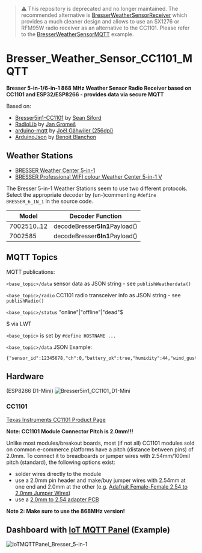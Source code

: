 > :warning: This repository is deprecated and no longer maintained. 
> The recommended alternative is [BresserWeatherSensorReceiver](/matthias-bs/BresserWeatherSensorReceiver)
> which provides a much cleaner design and allows to use an SX1276 or RFM95W radio receiver as an alternative to the CC1101.
> Please refer to the [BresserWeatherSensorMQTT](https://github.com/matthias-bs/BresserWeatherSensorReceiver/tree/main/examples/BresserWeatherSensorMQTT) example.

# Bresser_Weather_Sensor_CC1101_MQTT

**Bresser 5-in-1/6-in-1 868 MHz Weather Sensor Radio Receiver based on CC1101 and ESP32/ESP8266 - provides data via secure MQTT**

Based on:
- [Bresser5in1-CC1101](https://github.com/seaniefs/Bresser5in1-CC1101) by [Sean Siford](https://github.com/seaniefs)
- [RadioLib](https://github.com/jgromes/RadioLib) by [Jan Gromeš](https://github.com/jgromes)
- [arduino-mqtt](https://github.com/256dpi/arduino-mqtt) by [Joël Gähwiler (256dpi)](https://github.com/256dpi)
- [ArduinoJson](https://arduinojson.org) by [Benoit Blanchon](https://github.com/bblanchon) 

## Weather Stations

* [BRESSER Weather Center 5-in-1](https://www.bresser.de/en/Weather-Time/Weather-Center/BRESSER-Weather-Center-5-in-1-black.html)
* [BRESSER Professional WIFI colour Weather Center 5-in-1 V](https://www.bresser.de/en/Weather-Time/WLAN-Weather-Stations-Centers/BRESSER-Professional-WIFI-colour-Weather-Center-5-in-1-V.html)

The Bresser 5-in-1 Weather Stations seem to use two different protocols. Select the appropriate decoder by (un-)commenting `#define BRESSER_6_IN_1` in the source code.

| Model         | Decoder Function                |
| ------------- | ------------------------------- |
| 7002510..12   | decodeBresser**5In1**Payload()  |
| 7002585       | decodeBresser**6In1**Payload()  |

## MQTT Topics

MQTT publications:

`<base_topic>/data`    sensor data as JSON string - see `publishWeatherdata()`
     
`<base_topic>/radio`   CC1101 radio transceiver info as JSON string - see `publishRadio()`
     
`<base_topic>/status`  "online"|"offline"|"dead"$

$ via LWT

`<base_topic>` is set by `#define HOSTNAME ...`

`<base_topic>/data` JSON Example:
```
{"sensor_id":12345678,"ch":0,"battery_ok":true,"humidity":44,"wind_gust":1.2,"wind_avg":1.2,"wind_dir":150,"rain":146}
```

## Hardware 

(ESP8266 D1-Mini)
![Bresser5in1_CC1101_D1-Mini](https://user-images.githubusercontent.com/83612361/158458191-b5cabad3-3515-45d0-98e3-94b0fa13b8ef.jpg)

### CC1101

[Texas Instruments CC1101 Product Page](https://www.ti.com/product/CC1101)

**Note: CC1101 Module Connector Pitch is 2.0mm!!!**

Unlike most modules/breakout boards, most (if not all) CC1101 modules sold on common e-commerce platforms have a pitch (distance between pins) of 2.0mm. To connect it to breadboards or jumper wires with 2.54mm/100mil pitch (standard), the following options exist:

* solder wires directly to the module
* use a 2.0mm pin header and make/buy jumper wires with 2.54mm at one end and 2.0mm at the other (e.g. [Adafruit Female-Female 2.54 to 2.0mm Jumper Wires](https://www.adafruit.com/product/1919))
* use a [2.0mm to 2.54 adapter PCB](https://www.amazon.de/Lazmin-1-27MM-2-54MM-Adapter-Platten-Brett-drahtlose-default/dp/B07V873N52)

**Note 2: Make sure to use the 868MHz version!**

## Dashboard with [IoT MQTT Panel](https://snrlab.in/iot/iot-mqtt-panel-user-guide) (Example)
![IoTMQTTPanel_Bresser_5-in-1](https://user-images.githubusercontent.com/83612361/158457786-516467f9-2eec-4726-a9bd-36e9dc9eec5c.png)

